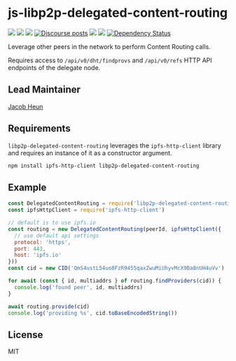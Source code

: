 # js-libp2p-delegated-content-routing

[![](https://img.shields.io/badge/made%20by-Protocol%20Labs-blue.svg?style=flat-square)](http://protocol.ai)
[![](https://img.shields.io/badge/project-libp2p-yellow.svg?style=flat-square)](http://libp2p.io/)
[![](https://img.shields.io/badge/freenode-%23libp2p-yellow.svg?style=flat-square)](http://webchat.freenode.net/?channels=%23libp2p)
[![Discourse posts](https://img.shields.io/discourse/https/discuss.libp2p.io/posts.svg)](https://discuss.libp2p.io)
[![](https://img.shields.io/codecov/c/github/libp2p/js-libp2p-delegated-content-routing.svg?style=flat-square)](https://codecov.io/gh/libp2p/js-libp2p-delegated-content-routing)
[![](https://img.shields.io/travis/libp2p/js-libp2p-delegated-content-routing.svg?style=flat-square)](https://travis-ci.com/libp2p/js-libp2p-delegated-content-routing)
[![Dependency Status](https://david-dm.org/libp2p/js-libp2p-delegated-content-routing.svg?style=flat-square)](https://david-dm.org/libp2p/js-libp2p-delegated-content-routing)

Leverage other peers in the network to perform Content Routing calls.

Requires access to `/api/v0/dht/findprovs` and `/api/v0/refs` HTTP API endpoints of the delegate node.

## Lead Maintainer

[Jacob Heun](https://github.com/jacobheun)

## Requirements

`libp2p-delegated-content-routing` leverages the `ipfs-http-client` library and requires an instance of it as a constructor argument.

```sh
npm install ipfs-http-client libp2p-delegated-content-routing
```

## Example

```js
const DelegatedContentRouting = require('libp2p-delegated-content-routing')
const ipfsHttpClient = require('ipfs-http-client')

// default is to use ipfs.io
const routing = new DelegatedContentRouting(peerId, ipfsHttpClient({
  // use default api settings
  protocol: 'https',
  port: 443,
  host: 'ipfs.io'
}))
const cid = new CID('QmS4ustL54uo8FzR9455qaxZwuMiUhyvMcX9Ba8nUH4uVv')

for await (const { id, multiaddrs } of routing.findProviders(cid)) {
  console.log('found peer', id, multiaddrs)
}

await routing.provide(cid)
console.log('providing %s', cid.toBaseEncodedString())
```

## License

MIT
